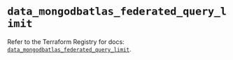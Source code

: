 # `data_mongodbatlas_federated_query_limit`

Refer to the Terraform Registry for docs: [`data_mongodbatlas_federated_query_limit`](https://registry.terraform.io/providers/mongodb/mongodbatlas/1.29.0/docs/data-sources/federated_query_limit).
